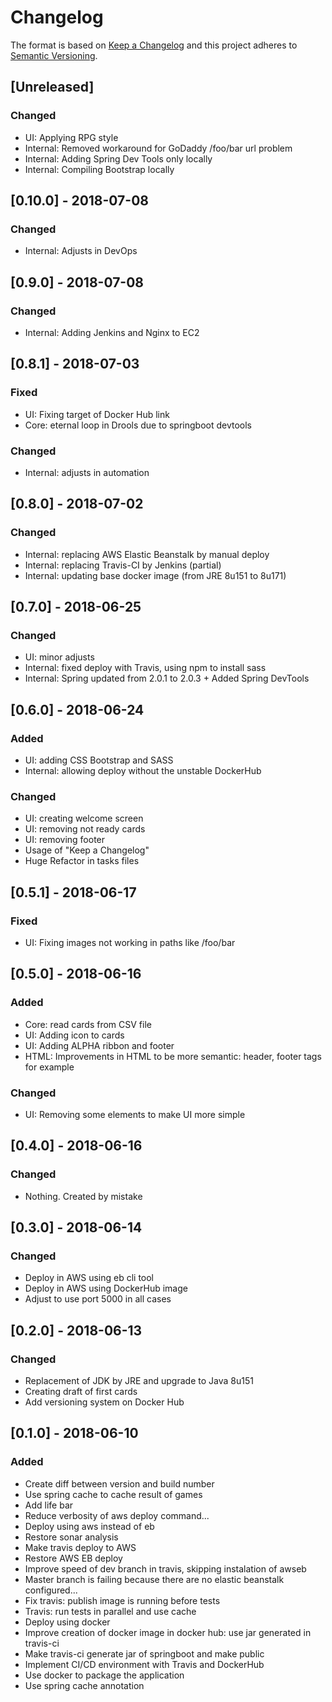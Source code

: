# Changelog
The format is based on [Keep a Changelog](http://keepachangelog.com/en/1.0.0/)
and this project adheres to [Semantic Versioning](http://semver.org/spec/v2.0.0.html).

## [Unreleased]
### Changed
- UI: Applying RPG style
- Internal: Removed workaround for GoDaddy /foo/bar url problem
- Internal: Adding Spring Dev Tools only locally
- Internal: Compiling Bootstrap locally

## [0.10.0] - 2018-07-08
### Changed
- Internal: Adjusts in DevOps

## [0.9.0] - 2018-07-08
### Changed
- Internal: Adding Jenkins and Nginx to EC2

## [0.8.1] - 2018-07-03
### Fixed
- UI: Fixing target of Docker Hub link
- Core: eternal loop in Drools due to springboot devtools
### Changed
- Internal: adjusts in automation

## [0.8.0] - 2018-07-02
### Changed
- Internal: replacing AWS Elastic Beanstalk by manual deploy
- Internal: replacing Travis-CI by Jenkins (partial)
- Internal: updating base docker image (from JRE 8u151 to 8u171)

## [0.7.0] - 2018-06-25
### Changed
- UI: minor adjusts
- Internal: fixed deploy with Travis, using npm to install sass
- Internal: Spring updated from 2.0.1 to 2.0.3 + Added Spring DevTools

## [0.6.0] - 2018-06-24
### Added
- UI: adding CSS Bootstrap and SASS
- Internal: allowing deploy without the unstable DockerHub

### Changed
- UI: creating welcome screen
- UI: removing not ready cards
- UI: removing footer
- Usage of "Keep a Changelog"
- Huge Refactor in tasks files

## [0.5.1] - 2018-06-17
### Fixed
- UI: Fixing images not working in paths like /foo/bar

## [0.5.0] - 2018-06-16
### Added
- Core: read cards from CSV file
- UI: Adding icon to cards
- UI: Adding ALPHA ribbon and footer
- HTML: Improvements in HTML to be more semantic: header, footer tags for example
### Changed
- UI: Removing some elements to make UI more simple

## [0.4.0] - 2018-06-16
### Changed
- Nothing. Created by mistake

## [0.3.0] - 2018-06-14
### Changed
- Deploy in AWS using eb cli tool
- Deploy in AWS using DockerHub image
- Adjust to use port 5000 in all cases

## [0.2.0] - 2018-06-13
### Changed
- Replacement of JDK by JRE and upgrade to Java 8u151
- Creating draft of first cards
- Add versioning system on Docker Hub

## [0.1.0] - 2018-06-10
### Added
- Create diff between version and build number
- Use spring cache to cache result of games
- Add life bar
- Reduce verbosity of aws deploy command...
- Deploy using aws instead of eb
- Restore sonar analysis
- Make travis deploy to AWS
- Restore AWS EB deploy
- Improve speed of dev branch in travis, skipping instalation of awseb
- Master branch is failing because there are no elastic beanstalk configured...
- Fix travis: publish image is running before tests
- Travis: run tests in parallel and use cache
- Deploy using docker
- Improve creation of docker image in docker hub: use jar generated in travis-ci
- Make travis-ci generate jar of springboot and make public
- Implement CI/CD environment with Travis and DockerHub
- Use docker to package the application
- Use spring cache annotation
